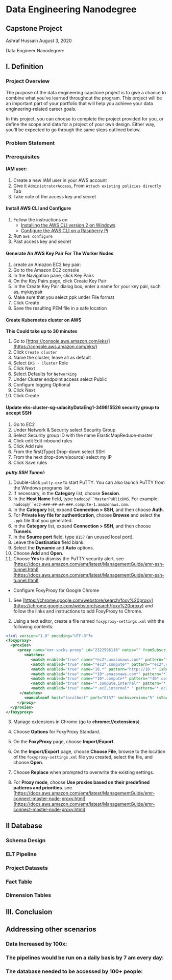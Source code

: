# Data Engineering Nanodegree
## Capstone Project
Ashraf Hussain 
August 3, 2020

Data Engineer Nanodegree: 

## I. Definition

### Project Overview
The purpose of the data engineering capstone project is to give a chance to combine what you've learned throughout the program. This project will be an important part of your portfolio that will help you achieve your data engineering-related career goals.

In this project, you can choose to complete the project provided for you, or define the scope and data for a project of your own design. Either way, you'll be expected to go through the same steps outlined below.

### Problem Statement


### Prerequisites

#### IAM user:
 1. Create a new IAM user in your AWS account
 2. Give it `AdministratorAccess`, From `Attach existing policies directly` Tab
 3. Take note of the access key and secret 

#### Install AWS CLI and Configure
 1. Follow the instructions on 
	 - [Installing the AWS CLI version 2 on Windows](https://docs.aws.amazon.com/cli/latest/userguide/install-cliv2-windows.html)
	 - [Configure the AWS CLI on a Raspberry Pi](https://ownthe.cloud/posts/configure-aws-cli-on-raspberry-pi/)
3. Run `aws configure`
4. Past access key and secret 

#### Generate An AWS Key Pair For The Worker Nodes
 1. create an Amazon EC2 key pair:
 2. Go to the Amazon EC2 console
 3. In the Navigation pane, click Key Pairs
 4. On the Key Pairs page, click Create Key Pair
 5. In the Create Key Pair dialog box, enter a name for your key pair, such as, mykeypair
 6. Make sure that you select ppk under File format
 7. Click Create
 8. Save the resulting PEM file in a safe location

#### Create Kubernetes cluster on AWS 
****This Could take up to 30 minutes****
1. Go to [https://console.aws.amazon.com/eks/](https://console.aws.amazon.com/eks/)
2. Click `Create cluster`
3. Name the cluster, leave all as default
4. Select `EKS - Cluster` Role
5. Click Next
6. Select Defaults for `Networking`
7. Under Cluster endpoint access select Public
8. Configure logging Optional
9. Click Next
10. Click Create

#### Update eks-cluster-sg-udacityDataEng1-349815526 security group to accept SSH:
 1. Go to EC2
 2. Under Network & Security select Security Group
 3. Select Security group ID with the name ElasticMapReduce-master
 4. Click edit Edit inbound rules
 5. Click Add rule
 6. From the first(Type) Drop-down select SSH
 7. From the next drop-down(source) select my IP
 8. Click Save rules

***putty SSH Tunnel:***
 1.  Double-click  `putty.exe`  to start PuTTY. You can also launch PuTTY from the Windows programs list.    
 3.  If necessary, in the  **Category**  list, choose  **Session**.
 4.  In the  **Host Name**  field, type  `hadoop@``MasterPublicDNS`. For example:  `hadoop@``ec2-###-##-##-###.compute-1.amazonaws.com`.
 5.  In the  **Category**  list, expand  **Connection > SSH**, and then choose  **Auth**.
 6.  For  **Private key file for authentication**, choose  **Browse**  and select the  `.ppk`  file that you generated.
 7.  In the  **Category**  list, expand  **Connection > SSH**, and then choose  **Tunnels**.
 8.  In the  **Source port**  field, type  `8157`  (an unused local port).
 9.  Leave the  **Destination**  field blank.
10.  Select the  **Dynamic**  and  **Auto**  options.
11.  Choose  **Add**  and  **Open**.
12.  Choose  **Yes**  to dismiss the PuTTY security alert.
see [https://docs.aws.amazon.com/emr/latest/ManagementGuide/emr-ssh-tunnel.html](https://docs.aws.amazon.com/emr/latest/ManagementGuide/emr-ssh-tunnel.html)

- Configure FoxyProxy for Google Chrome
 1.  See  [https://chrome.google.com/webstore/search/foxy%20proxy](https://chrome.google.com/webstore/search/foxy%20proxy)  and follow the links and instructions to add FoxyProxy to Chrome.
    
 2.  Using a text editor, create a file named  `foxyproxy-settings.xml`  with the following contents:

 ```xml
 <?xml version="1.0" encoding="UTF-8"?>
<foxyproxy>
   <proxies>
      <proxy name="emr-socks-proxy" id="2322596116" notes="" fromSubscription="false" enabled="true" mode="manual" selectedTabIndex="2" lastresort="false" animatedIcons="true" includeInCycle="true" color="#0055E5" proxyDNS="true" noInternalIPs="false" autoconfMode="pac" clearCacheBeforeUse="false" disableCache="false" clearCookiesBeforeUse="false" rejectCookies="false">
         <matches>
            <match enabled="true" name="*ec2*.amazonaws.com*" pattern="*ec2*.amazonaws.com*" isRegEx="false" isBlackList="false" isMultiLine="false" caseSensitive="false" fromSubscription="false" />
            <match enabled="true" name="*ec2*.compute*" pattern="*ec2*.compute*" isRegEx="false" isBlackList="false" isMultiLine="false" caseSensitive="false" fromSubscription="false" />
            <match enabled="true" name="10.*" pattern="http://10.*" isRegEx="false" isBlackList="false" isMultiLine="false" caseSensitive="false" fromSubscription="false" />
            <match enabled="true" name="*10*.amazonaws.com*" pattern="*10*.amazonaws.com*" isRegEx="false" isBlackList="false" isMultiLine="false" caseSensitive="false" fromSubscription="false" />
            <match enabled="true" name="*10*.compute*" pattern="*10*.compute*" isRegEx="false" isBlackList="false" isMultiLine="false" caseSensitive="false" fromSubscription="false" /> 
            <match enabled="true" name="*.compute.internal*" pattern="*.compute.internal*" isRegEx="false" isBlackList="false" isMultiLine="false" caseSensitive="false" fromSubscription="false"/>
            <match enabled="true" name="*.ec2.internal* " pattern="*.ec2.internal*" isRegEx="false" isBlackList="false" isMultiLine="false" caseSensitive="false" fromSubscription="false"/>	  
	   </matches>
         <manualconf host="localhost" port="8157" socksversion="5" isSocks="true" username="" password="" domain="" />
      </proxy>
   </proxies>
</foxyproxy>

 ```
    
 3.  Manage extensions in Chrome (go to  **chrome://extensions**).
    
 4.  Choose  **Options**  for FoxyProxy Standard.
    
 5.  On the  **FoxyProxy**  page, choose  **Import/Export**.
    
 6.  On the  **Import/Export**  page, choose  **Choose File**, browse to the location of the  `foxyproxy-settings.xml`  file you created, select the file, and choose  **Open**.
    
 7.  Choose  **Replace**  when prompted to overwrite the existing settings.
    
 8.  For  **Proxy mode**, choose  **Use proxies based on their predefined patterns and priorities**.
 see [https://docs.aws.amazon.com/emr/latest/ManagementGuide/emr-connect-master-node-proxy.html](https://docs.aws.amazon.com/emr/latest/ManagementGuide/emr-connect-master-node-proxy.html)


## II Database

###  Schema Design

### ELT Pipeline

### Project Datasets

### Fact Table


### Dimension Tables


## III. Conclusion





## Addressing other scenarios

### Data Increased by 100x:


### The pipelines would be run on a daily basis by 7 am every day:


### The database needed to be accessed by 100+ people:
<!--stackedit_data:
eyJoaXN0b3J5IjpbNDc5MTA4MzQzLDE5ODA1NjE0NDUsLTU5OD
c2NzE2OCwtMTk4NTg0MDQxMywxNTQ2NTc2Mzk4LDE5NzYyMDY2
NDEsMTI4NTgwODc4NCwyMDE1MTU4ODc0XX0=
-->